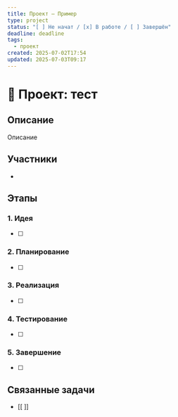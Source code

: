 ```yaml
---
title: Проект — Пример
type: project
status: "[ ] Не начат / [x] В работе / [ ] Завершён"
deadline: deadline
tags:
  - проект
created: 2025-07-02T17:54
updated: 2025-07-03T09:17
---
```


# 📌 Проект: тест

## Описание
Описание

## Участники
- 

## Этапы
### 1. Идея
- [ ] 

### 2. Планирование
- [ ] 

### 3. Реализация
- [ ] 

### 4. Тестирование
- [ ] 

### 5. Завершение
- [ ] 

## Связанные задачи
- [[ ]]